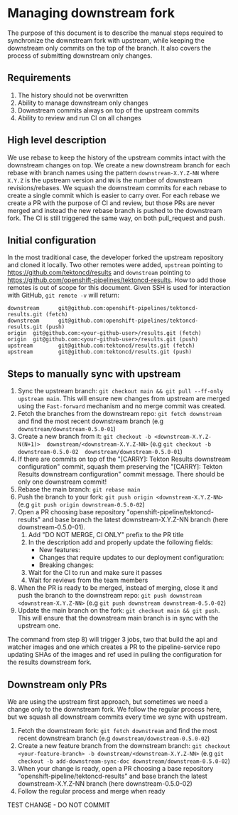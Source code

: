 # Managing downstream fork

The purpose of this document is to describe the manual steps required to synchronize the downstream fork with upstream, while keeping the downstream only commits on the top of the branch. It also covers the process of submitting downstream only changes.

## Requirements

1. The history should not be overwritten
2. Ability to manage downstream only changes
3. Downstream commits always on top of the upstream commits
4. Ability to review and run CI on all changes

## High level description

We use rebase to keep the history of the upstream commits intact with the downstream changes on top. We create a new downstream branch for each rebase with branch names using the pattern `downstream-X.Y.Z-NN` where `X.Y.Z` is the upstream version and `NN` is the number of downstream revisions/rebases. We squash the downstream commits for each rebase to create a single commit which is easier to carry over. For each rebase we create a PR with the purpose of CI and review, but those PRs are never merged and instead the new rebase branch is pushed to the downstream fork. The CI is still triggered the same way, on both pull_request and push.

## Initial configuration

In the most traditional case, the developer forked the upstream repository and cloned it locally. Two other remotes were added, `upstream` pointing to https://github.com/tektoncd/results and `downstream` pointing to https://github.com/openshift-pipelines/tektoncd-results. How to add those remotes is out of scope for this document. Given SSH is used for interaction with GitHub, `git remote -v` will return:

```
downstream      git@github.com:openshift-pipelines/tektoncd-results.git (fetch)
downstream      git@github.com:openshift-pipelines/tektoncd-results.git (push)
origin  git@github.com:<your-github-user>/results.git (fetch)
origin  git@github.com:<your-github-user>/results.git (push)
upstream        git@github.com:tektoncd/results.git (fetch)
upstream        git@github.com:tektoncd/results.git (push)
```

## Steps to manually sync with upstream

1. Sync the upstream branch: `git checkout main && git pull --ff-only upstream main`. This will ensure new changes from upstream are merged using the `Fast-forward` mechanism and no merge commit was created.
2. Fetch the branches from the downstream repo: `git fetch downstream` and find the most recent downstream branch (e.g `downstream/downstream-0.5.0-01`)
3. Create a new branch from it: `git checkout -b <downstream-X.Y.Z-N(N+1)>  downstream/<downstream-X.Y.Z-NN>` (e.g `git checkout -b downstream-0.5.0-02  downstream/downstream-0.5.0-01`)
4. If there are commits on top of the "[CARRY]: Tekton Results downstream configuration" commit, squash them preserving the "[CARRY]: Tekton Results downstream configuration" commit message. There should be only one downstream commit!
5. Rebase the main branch: `git rebase main`
6. Push the branch to your fork: `git push origin <downstream-X.Y.Z-NN>` (e.g `git push origin downstream-0.5.0-02`)
7. Open a PR choosing base repository "openshift-pipeline/tektoncd-results" and base branch the latest downstream-X.Y.Z-NN branch (here downstream-0.5.0-01).
    1. Add "DO NOT MERGE, CI ONLY" prefix to the PR title
    2. In the description add and properly update the following fields:
        - New features:
        - Changes that require updates to our deployment configuration:
        - Breaking changes:
    3. Wait for the CI to run and make sure it passes
    4. Wait for reviews from the team members
8. When the PR is ready to be merged, instead of merging, close it and push the branch to the downstream repo: `git push downstream <downstream-X.Y.Z-NN>` (e.g `git push downstream downstream-0.5.0-02`)
9. Update the main branch on the fork: `git checkout main && git push`. This will ensure that the downstream main branch is in sync with the upstream one.

The command from step 8) will trigger 3 jobs, two that build the api and watcher images and one which creates a PR to the pipeline-service repo updating SHAs of the images and ref used in pulling the configuration for the results downstream fork.

## Downstream only PRs

We are using the upstream first approach, but sometimes we need a change only to the downstream fork. We follow the regular process here, but we squash all downstream commits every time we sync with upstream.

1. Fetch the downstream fork: `git fetch downstream` and find the most recent downstream branch (e.g `downstream/downstream-0.5.0-02`)
2. Create a new feature branch from the downstream branch: `git checkout <your-feature-branch> -b downstream/<downstream-X.Y.Z-NN>` (e.g `git checkout -b add-downstream-sync-doc downstream/downstream-0.5.0-02`)
3. When your change is ready, open a PR choosing a base repository "openshift-pipeline/tektoncd-results" and base branch the latest downstream-X.Y.Z-NN branch (here downstream-0.5.0-02)
4. Follow the regular process and merge when ready

TEST CHANGE - DO NOT COMMIT

